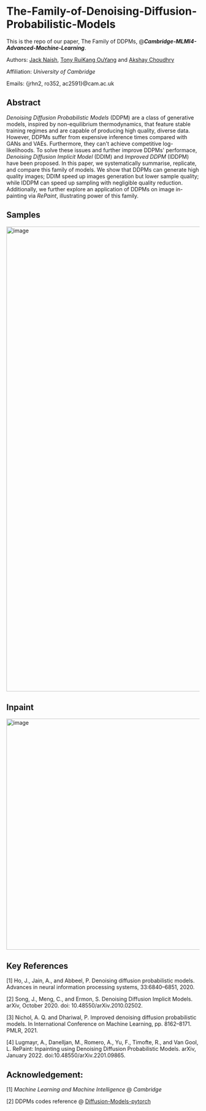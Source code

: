 # The-Family-of-Denoising-Diffusion-Probabilistic-Models

This is the repo of our paper, The Family of DDPMs, @_**Cambridge-MLMI4-Advanced-Machine-Learning**_.


Authors: [Jack Naish](https://github.com/jnaish), [Tony RuiKang OuYang](https://github.com/tonyauyeung) and [Akshay Choudhry]()
  
Affiliation: _University of Cambridge_
  
Emails: {jrhn2, ro352, ac2591}@cam.ac.uk
  
## Abstract
_Denoising Diffusion Probabilistic Models_ (DDPM) are a class of generative models, inspired by non-equilibrium thermodynamics, that feature stable training regimes and are capable of producing high quality, diverse data. However, DDPMs suffer from expensive inference times compared with GANs and VAEs. Furthermore, they can't achieve competitive log-likelihoods. To solve these issues and further improve DDPMs' performace, _Denoising Diffusion Implicit Model_ (DDIM) and _Improved DDPM_ (IDDPM) have been proposed. In this paper, we systematically summarise, replicate, and compare this family of models. We show that DDPMs can generate high quality images; DDIM speed up images generation but lower sample quality; while IDDPM can speed up sampling with negligible quality reduction. Additionally, we further explore an application of DDPMs on image in-painting via _RePaint_, illustrating power of this family.

## Samples
<img width="1213" alt="image" src="https://github.com/tonyauyeung/The-Family-of-DDPMs/assets/79797853/980e8424-bc4a-4d3e-9b34-4517a8e08ac1">

## Inpaint
<img width="603" alt="image" src="https://github.com/tonyauyeung/The-Family-of-DDPMs/assets/79797853/73f363c3-4f7a-463f-a0cb-6284fa9183fa">

## Key References
[1] Ho, J., Jain, A., and Abbeel, P. Denoising diffusion probabilistic models. Advances in neural information processing systems, 33:6840–6851, 2020.

[2] Song, J., Meng, C., and Ermon, S. Denoising Diffusion Implicit Models. arXiv, October 2020. doi: 10.48550/arXiv.2010.02502.

[3] Nichol, A. Q. and Dhariwal, P. Improved denoising diffusion probabilistic models. In International Conference on Machine Learning, pp. 8162–8171. PMLR, 2021.

[4] Lugmayr, A., Danelljan, M., Romero, A., Yu, F., Timofte, R., and Van Gool, L. RePaint: Inpainting using Denoising Diffusion Probabilistic Models. arXiv, January 2022. doi:10.48550/arXiv.2201.09865.

## Acknowledgement:
[1] _Machine Learning and Machine Intelligence_ @ _Cambridge_

[2] DDPMs codes reference @ [Diffusion-Models-pytorch](https://github.com/dome272/Diffusion-Models-pytorch)

